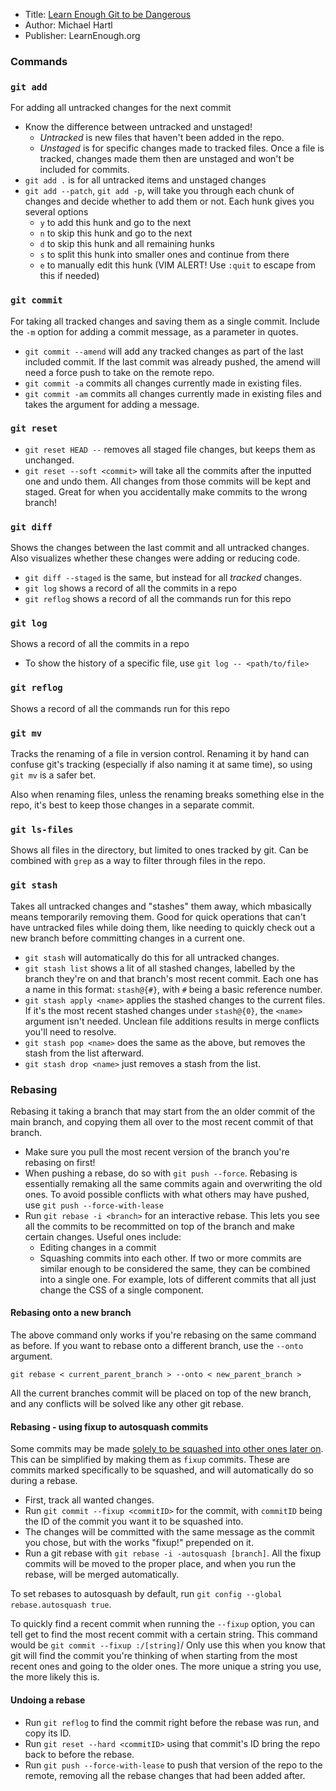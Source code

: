 * Title: [Learn Enough Git to be Dangerous](https://www.learnenough.com/git-tutorial)
* Author: Michael Hartl
* Publisher: LearnEnough.org

### Commands

### `git add`

For adding all untracked changes for the next commit

* Know the difference between untracked and unstaged!
    - _Untracked_ is new files that haven't been added in the repo.
    - _Unstaged_ is for specific changes made to tracked files. Once a file is tracked, changes made them then are unstaged and won't be included for commits.
* `git add .` is for all untracked items and unstaged changes
* `git add --patch`, `git add -p`, will take you through each chunk of changes and decide whether to add them or not. Each hunk gives you several options
    * `y` to add this hunk and go to the next
    * `n` to skip this hunk and go to the next
    * `d` to skip this hunk and all remaining hunks
    * `s` to split this hunk into smaller ones and continue from there
    * `e` to manually edit this hunk (VIM ALERT! Use `:quit` to escape from this if needed)

### `git commit`

For taking all tracked changes and saving them as a single commit. Include the `-m` option for adding a commit message, as a parameter in quotes.

* `git commit --amend` will add any tracked changes as part of the last included commit. If the last commit was already pushed, the amend will need a force push to take on the remote repo.
* `git commit -a` commits all changes currently made in existing files.
* `git commit -am` commits all changes currently made in existing files and takes the argument for adding a message.

### `git reset`

* `git reset HEAD --` removes all staged file changes, but keeps them as unchanged.
* `git reset --soft <commit>` will take all the commits after the inputted one and undo them. All changes from those commits will be kept and staged. Great for when you accidentally make commits to the wrong branch!

### `git diff`

Shows the changes between the last commit and all untracked changes. Also visualizes whether these changes were adding or reducing code.

* `git diff --staged` is the same, but instead for all *tracked* changes.
* `git log` shows a record of all the commits in a repo
* `git reflog` shows a record of all the commands run for this repo

### `git log`

Shows a record of all the commits in a repo

* To show the history of a specific file, use `git log -- <path/to/file>`

### `git reflog`

Shows a record of all the commands run for this repo

### `git mv`

Tracks the renaming of a file in version control. Renaming it by hand can confuse git's tracking (especially if also naming it at same time), so using `git mv` is a safer bet.

Also when renaming files, unless the renaming breaks something else in the repo, it's best to keep those changes in a separate commit.

### `git ls-files`

Shows all files in the directory, but limited to ones tracked by git. Can be combined with `grep` as a way to filter through files in the repo.

### `git stash`

Takes all untracked changes and "stashes" them away, which mbasically means temporarily removing them. Good for quick operations that can't have untracked files while doing them, like needing to quickly check out a new branch before committing changes in a current one.

* `git stash` will automatically do this for all untracked changes.
* `git stash list` shows a lit of all stashed changes, labelled by the branch they're on and that branch's most recent commit. Each one has a name in this format: `stash@{#}`, with `#` being a basic reference number.
* `git stash apply <name>` applies the stashed changes to the current files. If it's the most recent stashed changes under `stash@{0}`, the `<name>` argument isn't needed. Unclean file additions results in merge conflicts you'll need to resolve.
* `git stash pop <name>` does the same as the above, but removes the stash from the list afterward.
* `git stash drop <name>` just removes a stash from the list.

### Rebasing

Rebasing it taking a branch that may start from the an older commit of the main branch, and copying them all over to the most recent commit of that branch.

* Make sure you pull the most recent version of the branch you're rebasing on first!
* When pushing a rebase, do so with `git push --force`. Rebasing is essentially remaking all the same commits again and overwriting the old ones. To avoid possible conflicts with what others may have pushed, use `git push --force-with-lease`
* Run `git rebase -i <branch>` for an interactive rebase. This lets you see all the commits to be recommitted on top of the branch and make certain changes. Useful ones include:
    - Editing changes in a commit
    - Squashing commits into each other. If two or more commits are similar enough to be considered the same, they can be combined into a single one. For example, lots of different commits that all just change the CSS of a single component.

#### Rebasing onto a new branch

The above command only works if you're rebasing on the same command as before. If you want to rebase onto a different branch, use the `--onto` argument.

```
git rebase < current_parent_branch > --onto < new_parent_branch >
```

All the current branches commit will be placed on top of the new branch, and any conflicts will be solved like any other git rebase.

#### Rebasing - using fixup to autosquash commits

Some commits may be made [solely to be squashed into other ones later on](https://robots.thoughtbot.com/autosquashing-git-commits). This can be simplified by making them as `fixup` commits. These are commits marked specifically to be squashed, and will automatically do so during a rebase.

* First, track all wanted changes.
* Run `git commit --fixup <commitID>` for the commit, with `commitID` being the ID of the commit you want it to be squashed into.
* The changes will be committed with the same message as the commit you chose, but with the works "fixup!" prepended on it.
* Run a git rebase with `git rebase -i -autosquash [branch]`. All the fixup commits will be moved to the proper place, and when you run the rebase, will be merged automatically.

To set rebases to autosquash by default, run `git config --global rebase.autosquash true`.

To quickly find a recent commit when running the `--fixup` option, you can tell get to find the most recent commit with a certain string. This command would be `git commit --fixup :/[string]`/ Only use this when you know that git will find the commit you're thinking of when starting from the most recent ones and going to the older ones. The more unique a string you use, the more likely this is.

#### Undoing a rebase

* Run `git reflog` to find the commit right before the rebase was run, and copy its ID.
* Run `git reset --hard <commitID>` using that commit's ID bring the repo back to before the rebase.
* Run `git push --force-with-lease` to push that version of the repo to the remote, removing all the rebase changes that had been added after.
